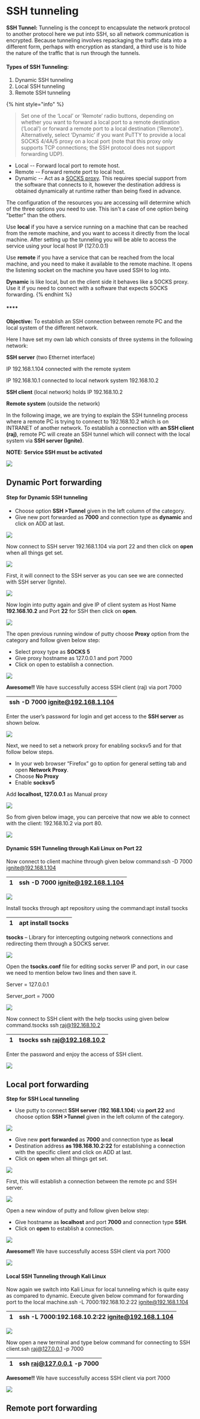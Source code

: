 # SSH tunneling

 **SSH Tunnel:**  Tunneling is the concept to encapsulate the network protocol to another protocol here we put into SSH, so all network communication is encrypted. Because tunneling involves repackaging the traffic data into a different form, perhaps with encryption as standard, a third use is to hide the nature of the traffic that is run through the tunnels.



#### **Types of SSH Tunneling:**     

1. Dynamic SSH tunneling
2. Local SSH tunneling
3. Remote SSH tunneling

{% hint style="info" %}
> Set one of the ‘Local’ or ‘Remote’ radio buttons, depending on whether you want to forward a local port to a remote destination \(‘Local’\) or forward a remote port to a local destination \(‘Remote’\). Alternatively, select ‘Dynamic’ if you want PuTTY to provide a local SOCKS 4/4A/5 proxy on a local port \(note that this proxy only supports TCP connections; the SSH protocol does not support forwarding UDP\).

* Local -- Forward local port to remote host.
* Remote -- Forward remote port to local host.
* Dynamic -- Act as a [SOCKS proxy](https://en.wikipedia.org/wiki/SOCKS). This requires special support from the software that connects to it, however the destination address is obtained dynamically at runtime rather than being fixed in advance.

The configuration of the resources you are accessing will determine which of the three options you need to use. This isn't a case of one option being "better" than the others.

Use **local** if you have a service running on a machine that can be reached from the remote machine, and you want to access it directly from the local machine. After setting up the tunneling you will be able to access the service using your local host IP \(127.0.0.1\)

Use **remote** if you have a service that can be reached from the local machine, and you need to make it available to the remote machine. It opens the listening socket on the machine you have used SSH to log into.

**Dynamic** is like local, but on the client side it behaves like a SOCKS proxy. Use it if you need to connect with a software that expects SOCKS forwarding.
{% endhint %}

#### \*\*\*\*

**Objective:**  To establish an SSH connection between remote PC and the local system of the different network.

Here I have set my own lab which consists of three systems in the following network:

**SSH server** \(two Ethernet interface\) 

IP 192.168.1.104 connected with the remote system

IP 192.168.10.1 connected to local network system 192.168.10.2

**SSH client** \(local network\) holds IP 192.168.10.2

**Remote system** \(outside the network\)

In the following image, we are trying to explain the SSH tunneling process where a remote PC is trying to connect to 192.168.10.2 which is on INTRANET of another network. To establish a connection with **an SSH client \(raj\)**, remote PC will create an SSH tunnel which will connect with the local system via **SSH server \(Ignite\)**.

**NOTE:** **Service SSH must be activated**

![](https://i0.wp.com/3.bp.blogspot.com/-g-ZNXGv1BaA/Wqt0_PlQEVI/AAAAAAAAVTA/ahXwB4NOpPMYx5hr4grrwVdvG9TuTJIWgCLcBGAs/s1600/0.jpg?w=687&ssl=1)

## Dynamic Port forwarding

#### **Step for Dynamic SSH tunneling**

* Choose option **SSH &gt;Tunnel** given in the left column of the category.
* Give new port forwarded as **7000** and connection type as **dynamic** and click on ADD at last.

![](https://i0.wp.com/3.bp.blogspot.com/-nwS-sQY8fzM/Wqtln3sFnzI/AAAAAAAAVSo/CXEaAdDHH7EL-MMP3gfoJGG6sfAwlpDLwCEwYBhgL/s1600/5.png?w=687&ssl=1)

Now connect to SSH server 192.168.1.104 via port 22 and then click on **open** when all things get set.

![](https://i1.wp.com/3.bp.blogspot.com/-ejFGREsjV94/Wqtlnxo1xQI/AAAAAAAAVSw/hu96xKmF0nUanZs3qaMTWaVgTHcaIDTZQCEwYBhgL/s1600/6.png?w=687&ssl=1)

First, it will connect to the SSH server as you can see we are connected with SSH server \(Ignite\).

![](https://i1.wp.com/1.bp.blogspot.com/-S26Y2Y_sqks/WqtloQ6SPaI/AAAAAAAAVSw/XI51HhgYVm0TxgjMiWjkfa3QokECU8T3ACEwYBhgL/s1600/7.png?w=687&ssl=1)

Now login into putty again and give IP of client system as Host Name **192.168.10.2** and Port **22** for SSH then click on **open**.

![](https://i0.wp.com/3.bp.blogspot.com/-gtb0mqvYy_U/Wqtloqg_2bI/AAAAAAAAVSw/kTTi3IOQXloLLXV_t7lzJFyvmgMcJdPNQCEwYBhgL/s1600/8.png?w=687&ssl=1)

The open previous running window of putty choose **Proxy** option from the category and follow given below step:

* Select proxy type as **SOCKS 5**
* Give proxy hostname as 127.0.0.1 and port 7000
* Click on open to establish a connection.

![](https://i2.wp.com/3.bp.blogspot.com/-xSmPnIxevrI/Wqtlo-CksLI/AAAAAAAAVSo/M63622v1yXkBeZJ25px7MddBiTq7jUc4gCEwYBhgL/s1600/9.png?w=687&ssl=1)

**Awesome!!** We have successfully access SSH client \(raj\) via port 7000



|  ssh -D 7000 ignite@192.168.1.104 |
| :--- |


Enter the user’s password for login and get access to the **SSH server** as shown below.

![](https://i0.wp.com/3.bp.blogspot.com/-kOWmMSGfKvM/Wqtle0btUtI/AAAAAAAAVS0/56p-Tk_JHtEpV20JCueK9wVIz-_prblGQCEwYBhgL/s1600/11.png?w=687&ssl=1)

Next, we need to set a network proxy for enabling socksv5 and for that follow below steps.

* In your web browser “Firefox” go to option for general setting tab and open **Network Proxy**.
* Choose **No Proxy**
* Enable **socksv5**

Add **localhost, 127.0.0.1** as Manual proxy

![](https://i2.wp.com/1.bp.blogspot.com/-ZyKsa3XA5d0/WqtlfIil67I/AAAAAAAAVSs/-7KrjJgmXiUTFaqDJ7Tji79bncazK9KxwCEwYBhgL/s1600/12.png?w=687&ssl=1)

So from given below image, you can perceive that now we able to connect with the client: 192.168.10.2 via port 80.

![](https://i1.wp.com/1.bp.blogspot.com/-ZE_iwjPDQ8g/WqtlfCthDYI/AAAAAAAAVSk/Im7bfKlsprQrHPgHXRqPgtChL7LxQW8PACEwYBhgL/s1600/13.png?w=687&ssl=1)

#### **Dynamic SSH Tunneling through Kali Linux on Port 22**

Now connect to client machine through given below command:ssh -D 7000 ignite@192.168.1.104

| 1 | ssh -D 7000 ignite@192.168.1.104 |
| :--- | :--- |


![](https://i1.wp.com/2.bp.blogspot.com/-rYwmJWsghBI/WqtlfZpwMUI/AAAAAAAAVSo/WCW8_QdbMYE3B4WJs0PFVXnjD34z__MnQCEwYBhgL/s1600/14.png?w=687&ssl=1)

Install tsocks through apt repository using the command:apt install tsocks

| 1 | apt install tsocks |
| :--- | :--- |


**tsocks** – Library for intercepting outgoing network connections and redirecting them through a SOCKS server. 

![](https://i2.wp.com/1.bp.blogspot.com/-ijGI1kK7tB0/Wqtlf5FOuDI/AAAAAAAAVSk/lL7GY_E_YSsmzBY8SpDeE2jUjymss7DagCEwYBhgL/s1600/15.png?w=687&ssl=1)

Open the **tsocks.conf** file for editing socks server IP and port, in our case we need to mention below two lines and then save it.

Server = 127.0.0.1

Server\_port = 7000

![](https://i1.wp.com/4.bp.blogspot.com/-uxnvyDOcRPY/WqtlgWHDEgI/AAAAAAAAVSo/4vpULtzxKZMdhGYzhISLWZSWp81viNSmACEwYBhgL/s1600/16.png?w=687&ssl=1)

Now connect to SSH client with the help tsocks using given below command.tsocks ssh raj@192.168.10.2

| 1 | tsocks ssh raj@192.168.10.2 |
| :--- | :--- |


Enter the password and enjoy the access of SSH client.

![](https://i1.wp.com/2.bp.blogspot.com/-6pTuYVoGmOQ/Wqtlg9AQS7I/AAAAAAAAVS0/BFHcZO9NLJUfVYm3lZfbDOZJA_iv4fI0gCEwYBhgL/s1600/17.png?w=687&ssl=1)

## **Local port forwarding**

**Step for SSH Local tunneling**

* Use putty to connect **SSH server** \(**192**.**168.1.104**\) via **port 22** and choose option **SSH &gt;Tunnel** given in the left column of the category.

![](https://i2.wp.com/4.bp.blogspot.com/-i8I0Ds8iCKk/WqtlhWb7KII/AAAAAAAAVSw/uXVB0BzP78kOMh_B5g2bCiEUDJtgLsjtwCEwYBhgL/s1600/18.png?w=687&ssl=1)

* Give new **port forwarded** as **7000** and connection type as **local** 
* Destination address **as 198.168.10.2:22** for establishing a connection with the specific client and click on ADD at last.
* Click on **open** when all things get set.

![](https://i2.wp.com/2.bp.blogspot.com/-uatTL4jfgGc/Wqtlhwi78CI/AAAAAAAAVSs/wi4cit9FcgIo5MPd7REJ2Ut6MDLAMM8QwCEwYBhgL/s1600/19.png?w=687&ssl=1)

First, this will establish a connection between the remote pc and SSH server.

![](https://i0.wp.com/2.bp.blogspot.com/-9TIwzLhX7nQ/WqtliXth0nI/AAAAAAAAVSk/zazt3n4TS-0Tw0j_Cd6VMbofPyKcRGpIACEwYBhgL/s1600/20.png?w=687&ssl=1)

Open a new window of putty and follow given below step:

* Give hostname as **localhost** and port **7000** and connection type **SSH**.
* Click on **open** to establish a connection.

![](https://i1.wp.com/4.bp.blogspot.com/-_sQu2NDdv5U/WqtliTMJA8I/AAAAAAAAVSw/WchGs55Q38k-6d9FHqEei8R6eNfc1VtrwCEwYBhgL/s1600/21.png?w=687&ssl=1)

**Awesome!!** We have successfully access SSH client via port 7000 

![](https://i0.wp.com/3.bp.blogspot.com/-piTTwDnkStQ/Wqtli2gI6oI/AAAAAAAAVSs/gzYAitiSaHEolhtku8UTceFPcpNOGDrGQCEwYBhgL/s1600/22.png?w=687&ssl=1)

#### **Local SSH Tunneling through Kali Linux**

Now again we switch into Kali Linux for local tunneling which is quite easy as compared to dynamic. Execute given below command for forwarding port to the local machine.ssh -L 7000:192.168.10.2:22 ignite@192.168.1.104

| 1 | ssh -L 7000:192.168.10.2:22 ignite@192.168.1.104 |
| :--- | :--- |


![](https://i0.wp.com/3.bp.blogspot.com/-R-1BryHJjJA/WqtljcVJtsI/AAAAAAAAVSk/F2oayKG4rR00swNlYsGz24gs_vIEgkDgACEwYBhgL/s1600/23.png?w=687&ssl=1)

Now open a new terminal and type below command for connecting to SSH client.ssh raj@127.0.0.1 -p 7000

| 1 | ssh raj@127.0.0.1 -p 7000 |
| :--- | :--- |


**Awesome!!** We have successfully access SSH client via port 7000 

![](https://i2.wp.com/1.bp.blogspot.com/-q1vVSVUUoxc/WqtljyETo3I/AAAAAAAAVSw/_5Z9foFjUhYynb3Lq3-nBspPWdqNOvaBgCEwYBhgL/s1600/24.png?w=687&ssl=1)

## **Remote port forwarding**

